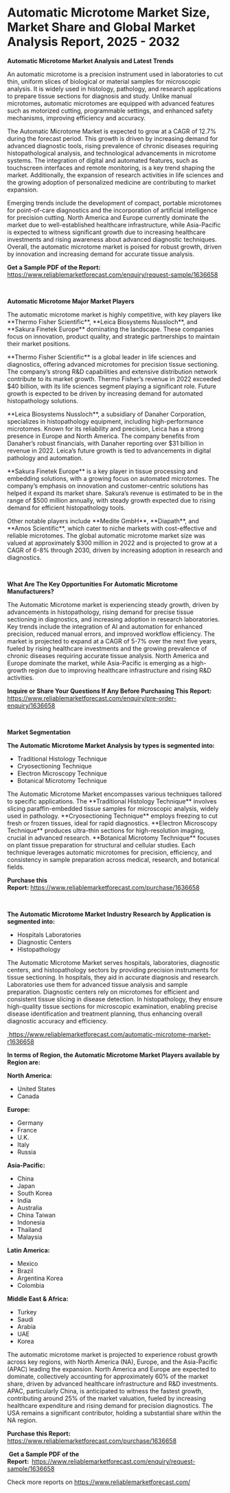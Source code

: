 <p><h1>Automatic Microtome Market Size, Market Share and Global Market Analysis Report, 2025 - 2032</h1></p><p><strong>Automatic Microtome Market Analysis and Latest Trends</strong></p>
<p><p>An automatic microtome is a precision instrument used in laboratories to cut thin, uniform slices of biological or material samples for microscopic analysis. It is widely used in histology, pathology, and research applications to prepare tissue sections for diagnosis and study. Unlike manual microtomes, automatic microtomes are equipped with advanced features such as motorized cutting, programmable settings, and enhanced safety mechanisms, improving efficiency and accuracy.</p><p>The Automatic Microtome Market is expected to grow at a CAGR of 12.7% during the forecast period. This growth is driven by increasing demand for advanced diagnostic tools, rising prevalence of chronic diseases requiring histopathological analysis, and technological advancements in microtome systems. The integration of digital and automated features, such as touchscreen interfaces and remote monitoring, is a key trend shaping the market. Additionally, the expansion of research activities in life sciences and the growing adoption of personalized medicine are contributing to market expansion.</p><p>Emerging trends include the development of compact, portable microtomes for point-of-care diagnostics and the incorporation of artificial intelligence for precision cutting. North America and Europe currently dominate the market due to well-established healthcare infrastructure, while Asia-Pacific is expected to witness significant growth due to increasing healthcare investments and rising awareness about advanced diagnostic techniques. Overall, the automatic microtome market is poised for robust growth, driven by innovation and increasing demand for accurate tissue analysis.</p></p>
<p><strong>Get a Sample PDF of the Report:&nbsp;</strong> <a href="https://www.reliablemarketforecast.com/enquiry/request-sample/1636658?utm_campaign=2247&utm_medium=2&utm_source=Github&utm_content=ia&utm_term=25012025&utm_id=automatic-microtome">https://www.reliablemarketforecast.com/enquiry/request-sample/1636658</a></p>
<p>&nbsp;</p>
<p><strong>Automatic Microtome Major Market Players</strong></p>
<p><p>The automatic microtome market is highly competitive, with key players like **Thermo Fisher Scientific**, **Leica Biosystems Nussloch**, and **Sakura Finetek Europe** dominating the landscape. These companies focus on innovation, product quality, and strategic partnerships to maintain their market positions.</p><p>**Thermo Fisher Scientific** is a global leader in life sciences and diagnostics, offering advanced microtomes for precision tissue sectioning. The company’s strong R&D capabilities and extensive distribution network contribute to its market growth. Thermo Fisher’s revenue in 2022 exceeded $40 billion, with its life sciences segment playing a significant role. Future growth is expected to be driven by increasing demand for automated histopathology solutions.</p><p>**Leica Biosystems Nussloch**, a subsidiary of Danaher Corporation, specializes in histopathology equipment, including high-performance microtomes. Known for its reliability and precision, Leica has a strong presence in Europe and North America. The company benefits from Danaher’s robust financials, with Danaher reporting over $31 billion in revenue in 2022. Leica’s future growth is tied to advancements in digital pathology and automation.</p><p>**Sakura Finetek Europe** is a key player in tissue processing and embedding solutions, with a growing focus on automated microtomes. The company’s emphasis on innovation and customer-centric solutions has helped it expand its market share. Sakura’s revenue is estimated to be in the range of $500 million annually, with steady growth expected due to rising demand for efficient histopathology tools.</p><p>Other notable players include **Medite GmbH**, **Diapath**, and **Amos Scientific**, which cater to niche markets with cost-effective and reliable microtomes. The global automatic microtome market size was valued at approximately $300 million in 2022 and is projected to grow at a CAGR of 6-8% through 2030, driven by increasing adoption in research and diagnostics.</p></p>
<p>&nbsp;</p>
<p><strong>What Are The Key Opportunities For Automatic Microtome Manufacturers?</strong></p>
<p><p>The Automatic Microtome market is experiencing steady growth, driven by advancements in histopathology, rising demand for precise tissue sectioning in diagnostics, and increasing adoption in research laboratories. Key trends include the integration of AI and automation for enhanced precision, reduced manual errors, and improved workflow efficiency. The market is projected to expand at a CAGR of 5-7% over the next five years, fueled by rising healthcare investments and the growing prevalence of chronic diseases requiring accurate tissue analysis. North America and Europe dominate the market, while Asia-Pacific is emerging as a high-growth region due to improving healthcare infrastructure and rising R&D activities.</p></p>
<p><strong>Inquire or Share Your Questions If Any Before Purchasing This Report:</strong> <a href="https://www.reliablemarketforecast.com/enquiry/pre-order-enquiry/1636658?utm_campaign=2247&utm_medium=2&utm_source=Github&utm_content=ia&utm_term=25012025&utm_id=automatic-microtome">https://www.reliablemarketforecast.com/enquiry/pre-order-enquiry/1636658</a></p>
<p>&nbsp;</p>
<p><strong>Market Segmentation</strong></p>
<p><strong>The Automatic Microtome Market Analysis by types is segmented into:</strong></p>
<p><ul><li>Traditional Histology Technique</li><li>Cryosectioning Technique</li><li>Electron Microscopy Technique</li><li>Botanical Microtomy Technique</li></ul></p>
<p><p>The Automatic Microtome Market encompasses various techniques tailored to specific applications. The **Traditional Histology Technique** involves slicing paraffin-embedded tissue samples for microscopic analysis, widely used in pathology. **Cryosectioning Technique** employs freezing to cut fresh or frozen tissues, ideal for rapid diagnostics. **Electron Microscopy Technique** produces ultra-thin sections for high-resolution imaging, crucial in advanced research. **Botanical Microtomy Technique** focuses on plant tissue preparation for structural and cellular studies. Each technique leverages automatic microtomes for precision, efficiency, and consistency in sample preparation across medical, research, and botanical fields.</p></p>
<p><strong>Purchase this Report:&nbsp;</strong><a href="https://www.reliablemarketforecast.com/purchase/1636658?utm_campaign=2247&utm_medium=2&utm_source=Github&utm_content=ia&utm_term=25012025&utm_id=automatic-microtome">https://www.reliablemarketforecast.com/purchase/1636658</a></p>
<p>&nbsp;</p>
<p><strong>The Automatic Microtome Market Industry Research by Application is segmented into:</strong></p>
<p><ul><li>Hospitals Laboratories</li><li>Diagnostic Centers</li><li>Histopathology</li></ul></p>
<p><p>The Automatic Microtome Market serves hospitals, laboratories, diagnostic centers, and histopathology sectors by providing precision instruments for tissue sectioning. In hospitals, they aid in accurate diagnosis and research. Laboratories use them for advanced tissue analysis and sample preparation. Diagnostic centers rely on microtomes for efficient and consistent tissue slicing in disease detection. In histopathology, they ensure high-quality tissue sections for microscopic examination, enabling precise disease identification and treatment planning, thus enhancing overall diagnostic accuracy and efficiency.</p></p>
<p><a href="https://www.reliablemarketforecast.com/automatic-microtome-market-r1636658?utm_campaign=2247&utm_medium=2&utm_source=Github&utm_content=ia&utm_term=25012025&utm_id=automatic-microtome">&nbsp;https://www.reliablemarketforecast.com/automatic-microtome-market-r1636658</a></p>
<p><strong>In terms of Region, the Automatic Microtome Market Players available by Region are:</strong></p>
<p>
    <p> <strong> North America: </strong>
        <ul>
            <li>United States</li>
            <li>Canada</li>
        </ul>
        </p> 
    <p> <strong> Europe: </strong>
        <ul>
            <li>Germany</li>
            <li>France</li>
            <li>U.K.</li>
            <li>Italy</li>
            <li>Russia</li>
        </ul>
        </p> 
    <p> <strong> Asia-Pacific: </strong>
        <ul>
            <li>China</li>
            <li>Japan</li>
            <li>South Korea</li>
            <li>India</li>
            <li>Australia</li>
            <li>China Taiwan</li>
            <li>Indonesia</li>
            <li>Thailand</li>
            <li>Malaysia</li>
        </ul>
        </p> 
    <p> <strong> Latin America: </strong>
        <ul>
            <li>Mexico</li>
            <li>Brazil</li>
            <li>Argentina Korea</li>
            <li>Colombia</li>
        </ul>
        </p> 
    <p> <strong> Middle East & Africa: </strong>
        <ul>
            <li>Turkey</li>
            <li>Saudi</li>
            <li>Arabia</li>
            <li>UAE</li>
            <li>Korea</li>
        </ul>
    </p>
    </p>
<p><p>The automatic microtome market is projected to experience robust growth across key regions, with North America (NA), Europe, and the Asia-Pacific (APAC) leading the expansion. North America and Europe are expected to dominate, collectively accounting for approximately 60% of the market share, driven by advanced healthcare infrastructure and R&D investments. APAC, particularly China, is anticipated to witness the fastest growth, contributing around 25% of the market valuation, fueled by increasing healthcare expenditure and rising demand for precision diagnostics. The USA remains a significant contributor, holding a substantial share within the NA region.</p></p>
<p><strong>Purchase this Report: </strong><a href="https://www.reliablemarketforecast.com/purchase/1636658?utm_campaign=2247&utm_medium=2&utm_source=Github&utm_content=ia&utm_term=25012025&utm_id=automatic-microtome">https://www.reliablemarketforecast.com/purchase/1636658</a></p>
<p>&nbsp;<strong>Get a Sample PDF of the Report:&nbsp;&nbsp;</strong><a href="https://www.reliablemarketforecast.com/enquiry/request-sample/1636658?utm_campaign=2247&utm_medium=2&utm_source=Github&utm_content=ia&utm_term=25012025&utm_id=automatic-microtome">https://www.reliablemarketforecast.com/enquiry/request-sample/1636658</a></p>
<p><strong></strong></p>
<p>Check more reports on <a href="https://www.reliablemarketforecast.com/?utm_campaign=2247&utm_medium=2&utm_source=Github&utm_content=ia&utm_term=25012025&utm_id=automatic-microtome">https://www.reliablemarketforecast.com/</a></p>
